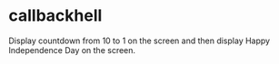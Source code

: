 # callbackhell
Display countdown from 10 to 1 on the screen and then display Happy Independence Day on the screen.
